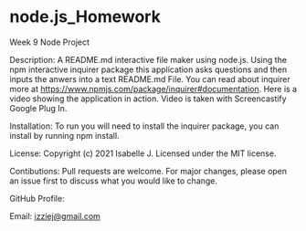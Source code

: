# node.js_Homework
Week 9 Node Project 

Description:
A README.md interactive file maker using node.js. 
Using the npm interactive inquirer package this application asks questions and then inputs the anwers into a text README.md File. You can read about inquirer more at https://www.npmjs.com/package/inquirer#documentation. 
Here is a video showing the application in action. Video is taken with Screencastify Google Plug In. 

Installation: 
To run you will need to install the inquirer package, you can install by running npm install. 

License: 
Copyright (c) 2021 Isabelle J.  Licensed under the MIT license.

Contibutions: 
Pull requests are welcome. For major changes, please open an issue first to discuss what you would like to change. 

GitHub Profile:

Email: 
izziej@gmail.com
